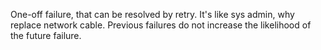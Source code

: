 One-off failure, that can be resolved by retry. 
It's like sys admin, why replace network cable.
Previous failures do not increase the likelihood of the future failure.
